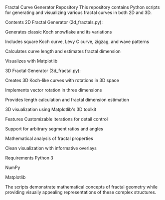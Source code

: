 Fractal Curve Generator Repository
This repository contains Python scripts for generating and visualizing various fractal curves in both 2D and 3D.

Contents
2D Fractal Generator (2d_fractals.py):

Generates classic Koch snowflake and its variations

Includes square Koch curve, Lévy C curve, zigzag, and wave patterns

Calculates curve length and estimates fractal dimension

Visualizes with Matplotlib

3D Fractal Generator (3d_fractal.py):

Creates 3D Koch-like curves with rotations in 3D space

Implements vector rotation in three dimensions

Provides length calculation and fractal dimension estimation

3D visualization using Matplotlib's 3D toolkit

Features
Customizable iterations for detail control

Support for arbitrary segment ratios and angles

Mathematical analysis of fractal properties

Clean visualization with informative overlays

Requirements
Python 3

NumPy

Matplotlib

The scripts demonstrate mathematical concepts of fractal geometry while providing visually appealing representations of these complex structures.

